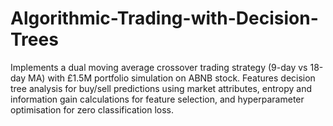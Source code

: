 # Algorithmic-Trading-with-Decision-Trees
Implements a dual moving average crossover trading strategy (9-day vs 18-day MA) with £1.5M portfolio simulation on ABNB stock. Features decision tree analysis for buy/sell predictions using market attributes, entropy and information gain calculations for feature selection, and hyperparameter optimisation for zero classification loss.
